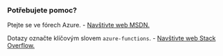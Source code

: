 ### Potřebujete pomoc?
Ptejte se ve fórech Azure. - [Navštivte web MSDN.](http://go.microsoft.com/fwlink/?LinkId=780719)

Dotazy označte klíčovým slovem `azure-functions`. - [Navštivte web Stack Overflow.](http://stackoverflow.com/questions/tagged/azure-functions)

<!--HONumber=Sep16_HO3-->


